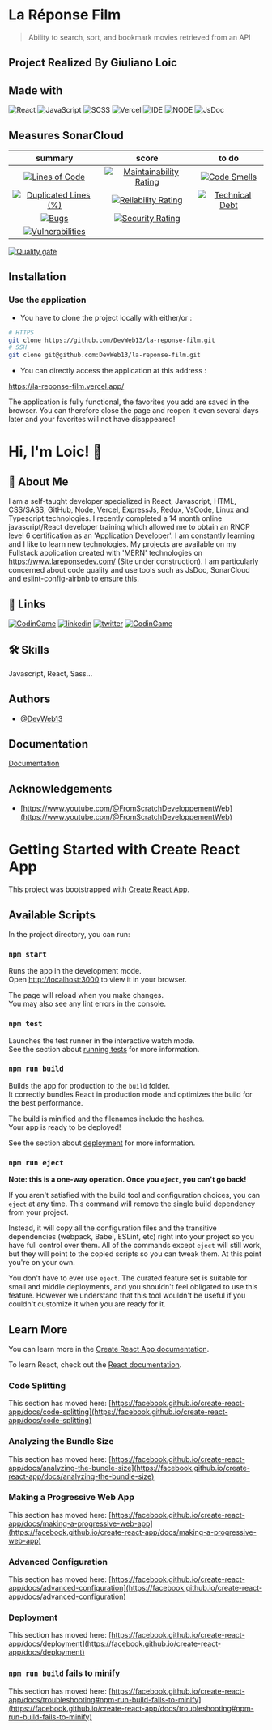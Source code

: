
# La Réponse Film

> Ability to search, sort, and bookmark movies retrieved from an API

## Project Realized By Giuliano Loic
## Made with

![React](https://img.shields.io/badge/Framework-React-blue) 
![JavaScript](https://img.shields.io/badge/Language-JS-yellow) 
![SCSS](https://img.shields.io/badge/Style-SCSS-ff69b4) 
![Vercel](https://img.shields.io/badge/Deploy-Vercel-black) 
![IDE](https://img.shields.io/badge/IDE-VsCode-blue) 
![NODE](https://img.shields.io/badge/Node-v16.13.0-ff69b4) 
![JsDoc](https://img.shields.io/badge/Library-JsDoc-blueviolet)


## Measures SonarCloud

|                                                                                                              summary                                                                                                               |                                                                                                           score                                                                                                            |                                                                                                      to do                                                                                                      |
| :--------------------------------------------------------------------------------------------------------------------------------------------------------------------------------------------------------------------------------: | :------------------------------------------------------------------------------------------------------------------------------------------------------------------------------------------------------------------------: | :-------------------------------------------------------------------------------------------------------------------------------------------------------------------------------------------------------------: |
|              [![Lines of Code](https://sonarcloud.io/api/project_badges/measure?project=DevWeb13_la-reponse-film&metric=ncloc)](https://sonarcloud.io/summary/new_code?id=DevWeb13_la-reponse-film)              |  [![Maintainability Rating](https://sonarcloud.io/api/project_badges/measure?project=DevWeb13_la-reponse-film&metric=sqale_rating)](https://sonarcloud.io/summary/new_code?id=DevWeb13_la-reponse-film)  |  [![Code Smells](https://sonarcloud.io/api/project_badges/measure?project=DevWeb13_la-reponse-film&metric=code_smells)](https://sonarcloud.io/summary/new_code?id=DevWeb13_la-reponse-film)   |
| [![Duplicated Lines (%)](https://sonarcloud.io/api/project_badges/measure?project=DevWeb13_la-reponse-film&metric=duplicated_lines_density)](https://sonarcloud.io/summary/new_code?id=DevWeb13_la-reponse-film) | [![Reliability Rating](https://sonarcloud.io/api/project_badges/measure?project=DevWeb13_la-reponse-film&metric=reliability_rating)](https://sonarcloud.io/summary/new_code?id=DevWeb13_la-reponse-film) | [![Technical Debt](https://sonarcloud.io/api/project_badges/measure?project=DevWeb13_la-reponse-film&metric=sqale_index)](https://sonarcloud.io/summary/new_code?id=DevWeb13_la-reponse-film) |
|                   [![Bugs](https://sonarcloud.io/api/project_badges/measure?project=DevWeb13_la-reponse-film&metric=bugs)](https://sonarcloud.io/summary/new_code?id=DevWeb13_la-reponse-film)                   |    [![Security Rating](https://sonarcloud.io/api/project_badges/measure?project=DevWeb13_la-reponse-film&metric=security_rating)](https://sonarcloud.io/summary/new_code?id=DevWeb13_la-reponse-film)    |                                                                                                                                                                                                                 |
|        [![Vulnerabilities](https://sonarcloud.io/api/project_badges/measure?project=DevWeb13_la-reponse-film&metric=vulnerabilities)](https://sonarcloud.io/summary/new_code?id=DevWeb13_la-reponse-film)        |                                                                                                                                                                                                                            |

[![Quality gate](https://sonarcloud.io/api/project_badges/quality_gate?project=DevWeb13_la-reponse-film)](https://sonarcloud.io/summary/new_code?id=DevWeb13_la-reponse-film)


## Installation

### Use the application

* You have to clone the project locally with either/or :

```bash
# HTTPS
git clone https://github.com/DevWeb13/la-reponse-film.git
# SSH
git clone git@github.com:DevWeb13/la-reponse-film.git
```

* You can directly access the application at this address :

https://la-reponse-film.vercel.app/

The application is fully functional, the favorites you add are saved in the browser. You can therefore close the page and reopen it even several days later and your favorites will not have disappeared!

    
# Hi, I'm Loic! 👋


## 🚀 About Me
I am a self-taught developer specialized in React, Javascript, HTML, CSS/SASS, GitHub, Node, Vercel, ExpressJs, Redux, VsCode, Linux and Typescript technologies. I recently completed a 14 month online javascript/React developer training which allowed me to obtain an RNCP level 6 certification as an 'Application Developer'. I am constantly learning and I like to learn new technologies. My projects are available on my Fullstack application created with 'MERN' technologies on https://www.lareponsedev.com/ (Site under construction). I am particularly concerned about code quality and use tools such as JsDoc, SonarCloud and eslint-config-airbnb to ensure this.


## 🔗 Links
[![CodinGame](https://i.ibb.co/xSnNqcZ/La-Reponse-Dev-Logo150-150.png)](https://www.lareponsedev.com/)
[![linkedin](https://img.shields.io/badge/linkedin-0A66C2?style=for-the-badge&logo=linkedin&logoColor=white)](https://www.linkedin.com/in/loic-g-76968b219/)
[![twitter](https://img.shields.io/badge/twitter-1DA1F2?style=for-the-badge&logo=twitter&logoColor=white)](https://twitter.com/DeveloppementW1)
[![CodinGame](https://img.shields.io/static/v1?style=for-the-badge&message=CodinGame&color=222222&logo=CodinGame&logoColor=F2BB13&label=)](https://www.codingame.com/profile/4f9df2adc1f95abbab8380d47656ade10865463)

## 🛠 Skills
Javascript, React, Sass...

## Authors

- [@DevWeb13](https://github.com/DevWeb13)

## Documentation

[Documentation](https://devweb13.github.io/la-reponse-film/)

## Acknowledgements

 - [https://www.youtube.com/@FromScratchDeveloppementWeb](https://www.youtube.com/@FromScratchDeveloppementWeb)

# Getting Started with Create React App

This project was bootstrapped with [Create React App](https://github.com/facebook/create-react-app).

## Available Scripts

In the project directory, you can run:

### `npm start`

Runs the app in the development mode.\
Open [http://localhost:3000](http://localhost:3000) to view it in your browser.

The page will reload when you make changes.\
You may also see any lint errors in the console.

### `npm test`

Launches the test runner in the interactive watch mode.\
See the section about [running tests](https://facebook.github.io/create-react-app/docs/running-tests) for more information.

### `npm run build`

Builds the app for production to the `build` folder.\
It correctly bundles React in production mode and optimizes the build for the best performance.

The build is minified and the filenames include the hashes.\
Your app is ready to be deployed!

See the section about [deployment](https://facebook.github.io/create-react-app/docs/deployment) for more information.

### `npm run eject`

**Note: this is a one-way operation. Once you `eject`, you can't go back!**

If you aren't satisfied with the build tool and configuration choices, you can `eject` at any time. This command will remove the single build dependency from your project.

Instead, it will copy all the configuration files and the transitive dependencies (webpack, Babel, ESLint, etc) right into your project so you have full control over them. All of the commands except `eject` will still work, but they will point to the copied scripts so you can tweak them. At this point you're on your own.

You don't have to ever use `eject`. The curated feature set is suitable for small and middle deployments, and you shouldn't feel obligated to use this feature. However we understand that this tool wouldn't be useful if you couldn't customize it when you are ready for it.

## Learn More

You can learn more in the [Create React App documentation](https://facebook.github.io/create-react-app/docs/getting-started).

To learn React, check out the [React documentation](https://reactjs.org/).

### Code Splitting

This section has moved here: [https://facebook.github.io/create-react-app/docs/code-splitting](https://facebook.github.io/create-react-app/docs/code-splitting)

### Analyzing the Bundle Size

This section has moved here: [https://facebook.github.io/create-react-app/docs/analyzing-the-bundle-size](https://facebook.github.io/create-react-app/docs/analyzing-the-bundle-size)

### Making a Progressive Web App

This section has moved here: [https://facebook.github.io/create-react-app/docs/making-a-progressive-web-app](https://facebook.github.io/create-react-app/docs/making-a-progressive-web-app)

### Advanced Configuration

This section has moved here: [https://facebook.github.io/create-react-app/docs/advanced-configuration](https://facebook.github.io/create-react-app/docs/advanced-configuration)

### Deployment

This section has moved here: [https://facebook.github.io/create-react-app/docs/deployment](https://facebook.github.io/create-react-app/docs/deployment)

### `npm run build` fails to minify

This section has moved here: [https://facebook.github.io/create-react-app/docs/troubleshooting#npm-run-build-fails-to-minify](https://facebook.github.io/create-react-app/docs/troubleshooting#npm-run-build-fails-to-minify)
